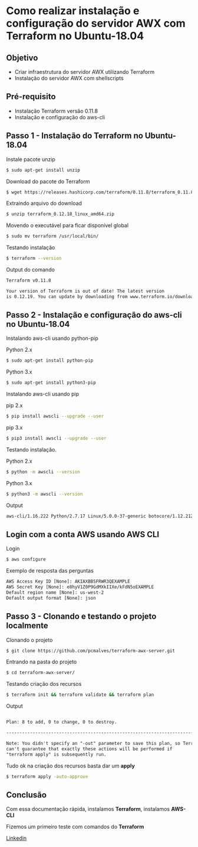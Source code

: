 # Como realizar instalação e configuração do servidor AWX com Terraform no Ubuntu-18.04

Objetivo
---
- Criar infraestrutura do servidor AWX utilizando Terraform
- Instalação do servidor AWX com shellscripts

Pré-requisito
---
- Instalação Terraform versão 0.11.8
- Instalação e configuração do aws-cli 

Passo 1 - Instalação do Terraform no Ubuntu-18.04
---

Instale pacote unzip

```bash
$ sudo apt-get install unzip
```
Download do pacote do Terraform

```bash
$ wget https://releases.hashicorp.com/terraform/0.11.8/terraform_0.11.8_linux_amd64.zip
```
Extraindo arquivo do download

```bash
$ unzip terraform_0.12.18_linux_amd64.zip
```

Movendo o executável para ficar disponível global

```bash
$ sudo mv terraform /usr/local/bin/
```
Testando instalação

```bash
$ terraform --version
```
Output do comando

```html
Terraform v0.11.8

Your version of Terraform is out of date! The latest version
is 0.12.19. You can update by downloading from www.terraform.io/downloads.html
```
Passo 2 - Instalação e configuração do aws-cli no Ubuntu-18.04
---

Instalando aws-cli usando python-pip

Python 2.x
```bash
$ sudo apt-get install python-pip
```

Python 3.x
```bash
$ sudo apt-get install python3-pip
```
Instalando aws-cli usando pip 

pip 2.x

```bash
$ pip install awscli --upgrade --user
```

pip 3.x

```bash
$ pip3 install awscli --upgrade --user
```
Testando instalação.

Python 2.x
```bash
$ python -m awscli --version
```
Python 3.x
```bash
$ python3 -m awscli --version
```
Output
```html
aws-cli/1.16.222 Python/2.7.17 Linux/5.0.0-37-generic botocore/1.12.212
```
Login com a conta AWS usando AWS CLI
---

Login
```bash
$ aws configure
```
Exemplo de resposta das perguntas
```html
AWS Access Key ID [None]: AKIAXBBSFRWR3QEXAMPLE
AWS Secret Key [None]: e8hyV1Z0P9GdMXkIIXe/kFdN5oEXAMPLE
Default region name [None]: us-west-2
Default output format [None]: json
```
Passo 3 - Clonando e testando o projeto localmente
---

Clonando o projeto

```bash
$ git clone https://github.com/pcmalves/terraform-awx-server.git
```
Entrando na pasta do projeto

```bash
$ cd terraform-awx-server/ 
```
Testando criação dos recursos

```bash
$ terraform init && terraform validate && terraform plan
```
Output

```html

Plan: 8 to add, 0 to change, 0 to destroy.

------------------------------------------------------------------------

Note: You didn't specify an "-out" parameter to save this plan, so Terraform
can't guarantee that exactly these actions will be performed if
"terraform apply" is subsequently run.
```
Tudo ok na criação dos recursos basta dar um **apply**

```bash
$ terraform apply -auto-approve
```
Conclusão
---
Com essa documentação rápida, instalamos **Terraform**, instalamos **AWS-CLI**

Fizemos um primeiro teste com comandos do **Terraform**


[Linkedin](https://www.linkedin.com/in/pcmalves/)